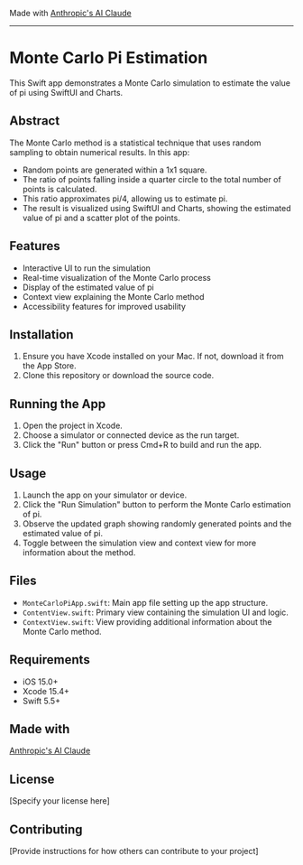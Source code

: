 Made with [Anthropic's AI Claude](https://claude.ai/login)

- - - -

# Monte Carlo Pi Estimation

This Swift app demonstrates a Monte Carlo simulation to estimate the value of pi using SwiftUI and Charts.

## Abstract

The Monte Carlo method is a statistical technique that uses random sampling to obtain numerical results. In this app:

- Random points are generated within a 1x1 square.
- The ratio of points falling inside a quarter circle to the total number of points is calculated.
- This ratio approximates pi/4, allowing us to estimate pi.
- The result is visualized using SwiftUI and Charts, showing the estimated value of pi and a scatter plot of the points.

## Features

- Interactive UI to run the simulation
- Real-time visualization of the Monte Carlo process
- Display of the estimated value of pi
- Context view explaining the Monte Carlo method
- Accessibility features for improved usability

## Installation

1. Ensure you have Xcode installed on your Mac. If not, download it from the App Store.
2. Clone this repository or download the source code.

## Running the App

1. Open the project in Xcode.
2. Choose a simulator or connected device as the run target.
3. Click the "Run" button or press Cmd+R to build and run the app.

## Usage

1. Launch the app on your simulator or device.
2. Click the "Run Simulation" button to perform the Monte Carlo estimation of pi.
3. Observe the updated graph showing randomly generated points and the estimated value of pi.
4. Toggle between the simulation view and context view for more information about the method.

## Files

- `MonteCarloPiApp.swift`: Main app file setting up the app structure.
- `ContentView.swift`: Primary view containing the simulation UI and logic.
- `ContextView.swift`: View providing additional information about the Monte Carlo method.

## Requirements

- iOS 15.0+
- Xcode 15.4+
- Swift 5.5+

## Made with

[Anthropic's AI Claude](https://claude.ai/login)

## License

[Specify your license here]

## Contributing

[Provide instructions for how others can contribute to your project]
